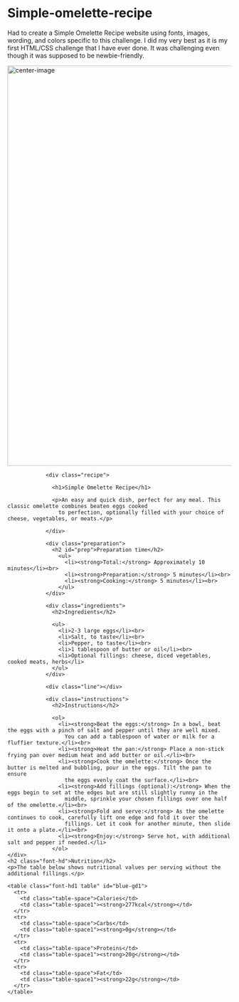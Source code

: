 # Simple-omelette-recipe

Had to create a Simple Omelette Recipe website using fonts, images, wording, and colors specific to this challenge. I did my very best as it is my first HTML/CSS challenge that I have ever done. It was challenging even though it was supposed to be newbie-friendly.

<!DOCTYPE html>
<html lang="en">
<head>
    <meta charset="UTF-8">
    <meta name="viewport" content="width=device-width, initial-scale=1.0">
    <title>Frontend Mentor | Recipe page</title>
    <link rel="stylesheet" href="styles.css">
    <link rel="icon" type="image/png" sizes="32x32" href="./assets/images/favicon-32x32.png">
    <link rel="preconnect" href="https://fonts.googleapis.com">
<link rel="preconnect" href="https://fonts.gstatic.com" crossorigin>
<link href="https://fonts.googleapis.com/css2?family=Outfit:wght@100..900&display=swap" rel="stylesheet">
<link rel="preconnect" href="https://fonts.googleapis.com">
<link rel="preconnect" href="https://fonts.gstatic.com" crossorigin>
<link href="https://fonts.googleapis.com/css2?family=Young+Serif&display=swap" rel="stylesheet">
</head>
    <body>
        <main id="container">
                <div class="img">
                    <img src="/Users/anastasiaroussakis/Downloads/recipe-page-main 2/assets/images/image-omelette.jpeg" alt="center-image" width="900">
                </div>
          
                <div class="recipe">
          
                  <h1>Simple Omelette Recipe</h1>
          
                  <p>An easy and quick dish, perfect for any meal. This classic omelette combines beaten eggs cooked 
                    to perfection, optionally filled with your choice of cheese, vegetables, or meats.</p>
          
                </div>
          
                <div class="preparation">
                  <h2 id="prep">Preparation time</h2>
                    <ul>
                      <li><strong>Total:</strong> Approximately 10 minutes</li><br>
                      <li><strong>Preparation:</strong> 5 minutes</li><br>
                      <li><strong>Cooking:</strong> 5 minutes</li><br>
                    </ul>
                </div>
                
                <div class="ingredients">
                  <h2>Ingredients</h2>
          
                  <ul>
                    <li>2-3 large eggs</li><br>
                    <li>Salt, to taste</li><br>
                    <li>Pepper, to taste</li><br>
                    <li>1 tablespoon of butter or oil</li><br>
                    <li>Optional fillings: cheese, diced vegetables, cooked meats, herbs</li>
                  </ul>
                </div>
          
                <div class="line"></div>
          
                <div class="instructions">
                  <h2>Instructions</h2>
          
                  <ol>
                    <li><strong>Beat the eggs:</strong> In a bowl, beat the eggs with a pinch of salt and pepper until they are well mixed. 
                      You can add a tablespoon of water or milk for a fluffier texture.</li><br>
                    <li><strong>Heat the pan:</strong> Place a non-stick frying pan over medium heat and add butter or oil.</li><br>
                    <li><strong>Cook the omelette:</strong> Once the butter is melted and bubbling, pour in the eggs. Tilt the pan to ensure 
                      the eggs evenly coat the surface.</li><br>
                    <li><strong>Add fillings (optional):</strong> When the eggs begin to set at the edges but are still slightly runny in the 
                      middle, sprinkle your chosen fillings over one half of the omelette.</li><br>
                    <li><strong>Fold and serve:</strong> As the omelette continues to cook, carefully lift one edge and fold it over the 
                      fillings. Let it cook for another minute, then slide it onto a plate.</li><br>
                    <li><strong>Enjoy:</strong> Serve hot, with additional salt and pepper if needed.</li>
                  </ol>
    </div>
    <h2 class="font-hd">Nutrition</h2>
    <p>The table below shows nutritional values per serving without the additional fillings.</p>

    <table class="font-hd1 table" id="blue-gd1">
      <tr>
        <td class="table-space">Calories</td>
        <td class="table-space1"><strong>277kcal</strong></td>
      </tr>
      <tr>
        <td class="table-space">Carbs</td>
        <td class="table-space1"><strong>0g</strong></td>
      </tr>
      <tr>
        <td class="table-space">Proteins</td>
        <td class="table-space1"><strong>20g</strong></td>
      </tr>
      <tr>
        <td class="table-space">Fat</td>
        <td class="table-space1"><strong>22g</strong></td>
      </tr>
    </table>
  </div>
</main>
</body>
<footer>
    
</footer>
</html>

